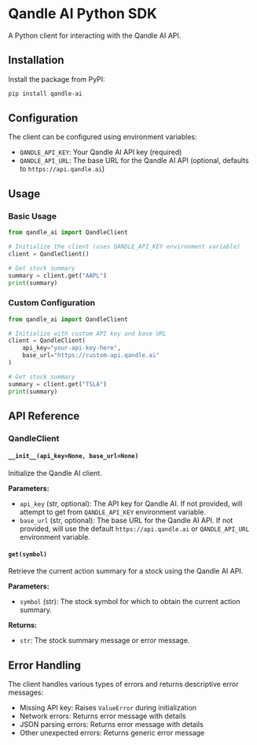 # Qandle AI Python SDK

A Python client for interacting with the Qandle AI API.

## Installation

Install the package from PyPI:

```bash
pip install qandle-ai
```

## Configuration

The client can be configured using environment variables:

- `QANDLE_API_KEY`: Your Qandle AI API key (required)
- `QANDLE_API_URL`: The base URL for the Qandle AI API (optional, defaults to `https://api.qandle.ai`)

## Usage

### Basic Usage

```python
from qandle_ai import QandleClient

# Initialize the client (uses QANDLE_API_KEY environment variable)
client = QandleClient()

# Get stock summary
summary = client.get("AAPL")
print(summary)
```

### Custom Configuration

```python
from qandle_ai import QandleClient

# Initialize with custom API key and base URL
client = QandleClient(
    api_key="your-api-key-here",
    base_url="https://custom-api.qandle.ai"
)

# Get stock summary
summary = client.get("TSLA")
print(summary)
```

## API Reference

### QandleClient

#### `__init__(api_key=None, base_url=None)`

Initialize the Qandle AI client.

**Parameters:**
- `api_key` (str, optional): The API key for Qandle AI. If not provided, will attempt to get from `QANDLE_API_KEY` environment variable.
- `base_url` (str, optional): The base URL for the Qandle AI API. If not provided, will use the default `https://api.qandle.ai` or `QANDLE_API_URL` environment variable.

#### `get(symbol)`

Retrieve the current action summary for a stock using the Qandle AI API.

**Parameters:**
- `symbol` (str): The stock symbol for which to obtain the current action summary.

**Returns:**
- `str`: The stock summary message or error message.

## Error Handling

The client handles various types of errors and returns descriptive error messages:

- Missing API key: Raises `ValueError` during initialization
- Network errors: Returns error message with details
- JSON parsing errors: Returns error message with details
- Other unexpected errors: Returns generic error message 